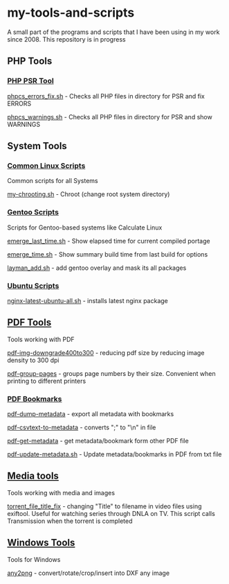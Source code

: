 # my-tools-and-scripts
A small part of the programs and scripts that I have been using in my work since 2008. This repository is in progress 

## PHP Tools
### [PHP PSR Tool](php-psr-scripts)

[phpcs_errors_fix.sh](php-psr-scripts/phpcs_errors_fix.sh) - Checks all PHP files in directory for PSR and fix ERRORS

[phpcs_warnings.sh](php-psr-scripts/phpcs_warnings.sh) - Checks all PHP files in directory for PSR and show WARNINGS

## System Tools
### [Common Linux Scripts](common-linux-scripts)
Common scripts for all Systems

[my-chrooting.sh](common-linux-scripts/my-chrooting.sh) - Chroot (change root system directory)

### [Gentoo Scripts](gentoo-scripts)
Scripts for Gentoo-based systems like Calculate Linux

[emerge_last_time.sh](gentoo-scripts/emerge_last_time.sh) - Show elapsed time for current compiled portage

[emerge_time.sh](gentoo-scripts/emerge_time.sh) - Show summary build time from last build for options

[layman_add.sh](gentoo-scripts/layman_add.sh) - add gentoo overlay and mask its all packages

### [Ubuntu Scripts](ubuntu-scripts)

[nginx-latest-ubuntu-all.sh](ubuntu-scripts/nginx-latest-ubuntu-all.sh) - installs latest nginx package

## [PDF Tools](pdf-tools)
Tools working with PDF

[pdf-img-downgrade400to300](pdf-tools/pdf-img-downgrade400to300.sh) - reducing pdf size by reducing image density to 300 dpi

[pdf-group-pages](pdf-tools/pdf-group-pages.sh) - groups page numbers by their size. Convenient when printing to different printers

### [PDF Bookmarks](pdf-tools/pdf-bookmarks)

[pdf-dump-metadata](pdf-tools/pdf-bookmarks/pdf-dump-metadata.sh) - export all metadata with bookmarks

[pdf-csvtext-to-metadata](pdf-tools/pdf-bookmarks/pdf-csvtext-to-metadata.sh) - converts ";" to "\n" in file

[pdf-get-metadata](pdf-tools/pdf-bookmarks/pdf-get-metadata.sh)  - get metadata/bookmark form other PDF file

[pdf-update-metadata.sh](pdf-tools/pdf-bookmarks/pdf-update-metadata.sh) - Update metadata/bookmarks in PDF from txt file

## [Media tools](media-tools)
Tools working with media and images

[torrent_file_title_fix](media-tools/torrent_file_title_fix.sh) - changing "Title" to filename in video files using exiftool. Useful for watching series through DNLA on TV. This script calls Transmission when the torrent is completed

## [Windows Tools](windows)
Tools for Windows

[any2png](windows/any2png) - convert/rotate/crop/insert into DXF any image
